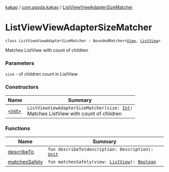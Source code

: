 [kakao](../../index.md) / [com.agoda.kakao](../index.md) / [ListViewViewAdapterSizeMatcher](./index.md)

# ListViewViewAdapterSizeMatcher

`class ListViewViewAdapterSizeMatcher : BoundedMatcher<`[`View`](https://developer.android.com/reference/android/view/View.html)`, `[`ListView`](https://developer.android.com/reference/android/widget/ListView.html)`>`

Matches ListView with count of children

### Parameters

`size` - of children count in ListView

### Constructors

| Name | Summary |
|---|---|
| [&lt;init&gt;](-init-.md) | `ListViewViewAdapterSizeMatcher(size: `[`Int`](https://kotlinlang.org/api/latest/jvm/stdlib/kotlin/-int/index.html)`)`<br>Matches ListView with count of children |

### Functions

| Name | Summary |
|---|---|
| [describeTo](describe-to.md) | `fun describeTo(description: Description): `[`Unit`](https://kotlinlang.org/api/latest/jvm/stdlib/kotlin/-unit/index.html) |
| [matchesSafely](matches-safely.md) | `fun matchesSafely(view: `[`ListView`](https://developer.android.com/reference/android/widget/ListView.html)`): `[`Boolean`](https://kotlinlang.org/api/latest/jvm/stdlib/kotlin/-boolean/index.html) |
